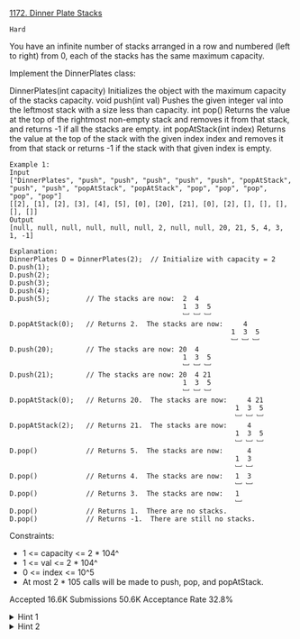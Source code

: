 [1172. Dinner Plate Stacks](https://leetcode.com/problems/dinner-plate-stacks/description/)

`Hard`

You have an infinite number of stacks arranged in a row and numbered (left to right) from 0, each of the stacks has the same maximum capacity.

Implement the DinnerPlates class:

DinnerPlates(int capacity) Initializes the object with the maximum capacity of the stacks capacity.
void push(int val) Pushes the given integer val into the leftmost stack with a size less than capacity.
int pop() Returns the value at the top of the rightmost non-empty stack and removes it from that stack, and returns -1 if all the stacks are empty.
int popAtStack(int index) Returns the value at the top of the stack with the given index index and removes it from that stack or returns -1 if the stack with that given index is empty.
 
```
Example 1:
Input
["DinnerPlates", "push", "push", "push", "push", "push", "popAtStack", "push", "push", "popAtStack", "popAtStack", "pop", "pop", "pop", "pop", "pop"]
[[2], [1], [2], [3], [4], [5], [0], [20], [21], [0], [2], [], [], [], [], []]
Output
[null, null, null, null, null, null, 2, null, null, 20, 21, 5, 4, 3, 1, -1]

Explanation: 
DinnerPlates D = DinnerPlates(2);  // Initialize with capacity = 2
D.push(1);
D.push(2);
D.push(3);
D.push(4);
D.push(5);         // The stacks are now:  2  4
                                           1  3  5
                                           ﹈ ﹈ ﹈
D.popAtStack(0);   // Returns 2.  The stacks are now:     4
                                                       1  3  5
                                                       ﹈ ﹈ ﹈
D.push(20);        // The stacks are now: 20  4
                                           1  3  5
                                           ﹈ ﹈ ﹈
D.push(21);        // The stacks are now: 20  4 21
                                           1  3  5
                                           ﹈ ﹈ ﹈
D.popAtStack(0);   // Returns 20.  The stacks are now:     4 21
                                                        1  3  5
                                                        ﹈ ﹈ ﹈
D.popAtStack(2);   // Returns 21.  The stacks are now:     4
                                                        1  3  5
                                                        ﹈ ﹈ ﹈ 
D.pop()            // Returns 5.  The stacks are now:      4
                                                        1  3 
                                                        ﹈ ﹈  
D.pop()            // Returns 4.  The stacks are now:   1  3 
                                                        ﹈ ﹈   
D.pop()            // Returns 3.  The stacks are now:   1 
                                                        ﹈   
D.pop()            // Returns 1.  There are no stacks.
D.pop()            // Returns -1.  There are still no stacks.
```

Constraints:

- 1 <= capacity <= 2 * 104^
- 1 <= val <= 2 * 104^
- 0 <= index <= 10^5
- At most 2 * 105 calls will be made to push, pop, and popAtStack.

Accepted
16.6K
Submissions
50.6K
Acceptance Rate
32.8%

<details>
<summary>Hint 1</summary>

Use a data structure to save the plate status. You may need to operate the exact index. Maintain the leftmost vacant stack and the rightmost non-empty stack.

</details>

<details>
<summary>Hint 2</summary>

Use a list of stack to store the plate status. Use heap to maintain the leftmost and rightmost valid stack.

</details>
